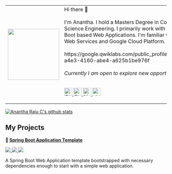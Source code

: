 <table border="0">
  <tr>
    <td width="20%">
      <p>
        <a target="_blank" rel="noopener noreferrer" >
          <img src="https://octodex.github.com/images/daftpunktocat-thomas.gif" height="160px" width="160px" style="max-width:100%;">
        </a>
      </p>
    </td>
    <td>
        Hi there 👋
  </br>
  </br>
I'm Anantha. I hold a Masters Degree in Computer Science Engineering. I primarily work with Java, Spring Boot based Web Applications. I'm familiar with Amazon Web Services and  Google Cloud Platform.
    </br>
    </br>
    https://google.qwiklabs.com/public_profiles/f39c6d6d-a4e3-4160-abe4-a625b1be976f
    </br>
    </br>
    <em>Currently I am open to explore new opportunities.</em>
    </br>
    </br>
    <p>
  <a href="https://stackoverflow.com/users/3711562/anantha-raju-c" rel="nofollow">
    <img src="https://cdn2.iconfinder.com/data/icons/social-icons-color/512/stackoverflow-256.png" height="25px" width="25px" alt="Stackoverflow" style="max-width:100%;">
  </a>
<a href="https://www.goodreads.com/user/show/49589939-anantha-raju" rel="nofollow">
    <img src="https://d.gr-assets.com/misc/1454549160-1454549160_goodreads_misc.png" height="25px" width="25px" alt="Stackoverflow" style="max-width:100%;">
  </a>
  <a href="https://in.linkedin.com/in/anantharajuc" rel="nofollow">
    <img src="https://cdn2.iconfinder.com/data/icons/social-media-2285/512/1_Linkedin_unofficial_colored_svg-256.png" height="25px" width="25px" alt="Linkedin" style="max-width:100%;">
  </a>
  <a href="https://stackshare.io/AnanthaRajuC" rel="nofollow">
    <img src="https://cdn.worldvectorlogo.com/logos/stackshare.svg" height="25px" width="25px" alt="stackshare" style="max-width:100%;">
  </a>
</p>
    </td>
  </tr>
</table>

[![Anantha Raju C's github stats](https://github-readme-stats.vercel.app/api?username=anantharajuc&show_icons=true)](https://github.com/anantharajuc/github-readme-stats)

<h2>My Projects</h2>

<p>
  <strong>
    <g-emoji class="g-emoji" alias="baby" fallback-src="https://github.githubassets.com/images/icons/emoji/unicode/1f476.png">👶</g-emoji>
    <a href="https://github.com/Spring-Boot-Framework/Spring-Boot-Application-Template">Spring Boot Application Template</a>
  </strong>
</p>

<p>
<a href="https://github.com/Spring-Boot-Framework/Spring-Boot-Application-Template/network/members" rel="nofollow">
<img src="https://img.shields.io/github/forks/Spring-Boot-Framework/Spring-Boot-Application-Template" style="max-width:100%;">
</a> 
<a href="https://github.com/Spring-Boot-Framework/Spring-Boot-Application-Template/stargazers" rel="nofollow">
<img src="https://img.shields.io/github/stars/Spring-Boot-Framework/Spring-Boot-Application-Template" style="max-width:100%;">
</a> 
<a href="https://travis-ci.org/Spring-Boot-Framework/Spring-Boot-Application-Template" rel="nofollow">
<img src="https://travis-ci.org/Spring-Boot-Framework/Spring-Boot-Application-Template.svg?branch=master" style="max-width:100%;">
</a> 
</p>
<p>A Spring Boot Web Application template bootstrapped with necessary dependencies enough to start with a simple web application.</p>

<!--
**AnanthaRajuC/AnanthaRajuC** is a ✨ _special_ ✨ repository because its `README.md` (this file) appears on your GitHub profile.

Here are some ideas to get you started:

- 🔭 I’m currently working on ...
- 🌱 I’m currently learning ...
- 👯 I’m looking to collaborate on ...
- 🤔 I’m looking for help with ...
- 💬 Ask me about ...
- 📫 How to reach me: ...
- 😄 Pronouns: ...
- ⚡ Fun fact: ...
-->
